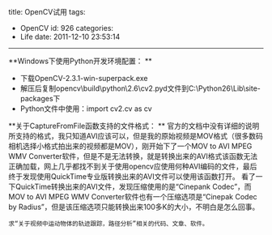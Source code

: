 title: OpenCV试用
tags:
  - OpenCV
id: 926
categories:
  - Life
date: 2011-12-10 23:53:14
---

**Windows下使用Python开发环境配置：
**
* 下载OpenCV-2.3.1-win-superpack.exe
* 解压后复制opencv\build\python\2.6\cv2.pyd文件到C:\Python26\Lib\site-packages下
* Python文件中使用：import cv2.cv as cv

**关于CaptureFromFile函数支持的文件格式：
**
官方的文档中没有详细的说明所支持的格式，我只知道AVI应该可以，但是我的原始视频是MOV格式（很多数码相机选择小格式拍出来的视频都是MOV），刚开始下了一个MOV to AVI MPEG WMV Converter软件，但是不是无法转换，就是转换出来的AVI格式该函数无法正确加载，网上几乎都找不到关于使用opencv应使用何种AVI编码的文件，最后终于发现使用QuickTime专业版转换出来的AVI文件可以使用该函数打开。
    看了一下QuickTime转换出来的AVI文件，发现压缩使用的是“Cinepank Codec”，而MOV to AVI MPEG WMV Converter软件也有一个压缩选项是“Cinepak Codec by Radius”，但是该压缩选项只能转换出来100多K的大小，不明白是怎么回事。

    求“关于视频中运动物体的轨迹跟踪，路径分析”相关的代码、文章、软件。